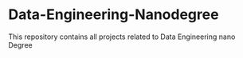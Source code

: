 # Data-Engineering-Nanodegree
This repository contains all projects related to Data Engineering nano Degree
